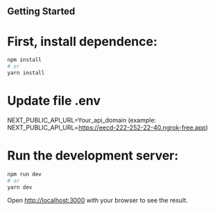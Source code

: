 ## Getting Started
# First, install dependence:

```bash
npm install
# or
yarn install
```

# Update file .env
NEXT_PUBLIC_API_URL=Your_api_domain (example: NEXT_PUBLIC_API_URL=https://eecd-222-252-22-40.ngrok-free.app)

# Run the development server:

```bash
npm run dev
# or
yarn dev
```

Open [http://localhost:3000](http://localhost:3000) with your browser to see the result.
